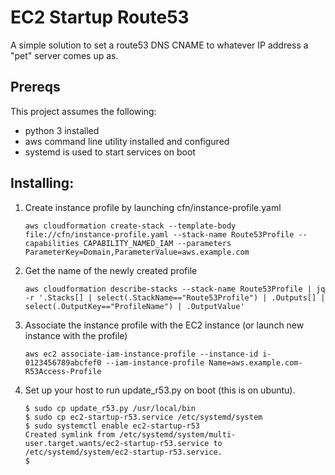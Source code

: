 # EC2 Startup Route53

A simple solution to set a route53 DNS CNAME to whatever IP address a "pet" server comes up as.

## Prereqs

This project assumes the following:
* python 3 installed
* aws command line utility installed and configured
* systemd is used to start services on boot

## Installing:

1. Create instance profile by launching cfn/instance-profile.yaml
    ```
    aws cloudformation create-stack --template-body file://cfn/instance-profile.yaml --stack-name Route53Profile --capabilities CAPABILITY_NAMED_IAM --parameters ParameterKey=Domain,ParameterValue=aws.example.com
    ```
1. Get the name of the newly created profile
   ```
   aws cloudformation describe-stacks --stack-name Route53Profile | jq -r '.Stacks[] | select(.StackName=="Route53Profile") | .Outputs[] | select(.OutputKey=="ProfileName") | .OutputValue'
   ```
1. Associate the instance profile with the EC2 instance (or launch new instance with the profile)
   ```
   aws ec2 associate-iam-instance-profile --instance-id i-0123456789abcfef0 --iam-instance-profile Name=aws.example.com-R53Access-Profile
   ```
1. Set up your host to run update_r53.py on boot (this is on ubuntu).
    ```
    $ sudo cp update_r53.py /usr/local/bin
    $ sudo cp ec2-startup-r53.service /etc/systemd/system
    $ sudo systemctl enable ec2-startup-r53
    Created symlink from /etc/systemd/system/multi-user.target.wants/ec2-startup-r53.service to /etc/systemd/system/ec2-startup-r53.service.
    $
    ```
